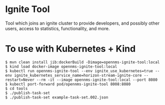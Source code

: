 # Ignite Tool

Tool which joins an ignite cluster to provide developers, and possibly other users,
access to statistics, functionality, and more.

# To use with Kubernetes + Kind

    $ mvn clean install jib:dockerBuild -Dimage=opennms-ignite-tool:local
    $ kind load docker-image opennms-ignite-tool:local
    $ kubectl run opennms-ignite-tool --env ignite_use_kubernetes=true --env ignite_kubernetes_service_name=horizon-stream-ignite-core --restart=Never --rm -it --image opennms-ignite-tool:local --port 8080
    $ kubectl port-forward pod/opennms-ignite-tool 8008:8080
    $ cd tools
    $ ./publish-task-set
    $ ./publish-task-set example-task-set.002.json
